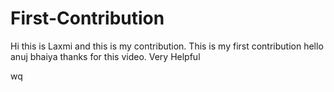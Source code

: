 # First-Contribution
Hi this is Laxmi and this is my contribution.
This is my first contribution
hello anuj bhaiya thanks for this video. Very Helpful
































































wq

